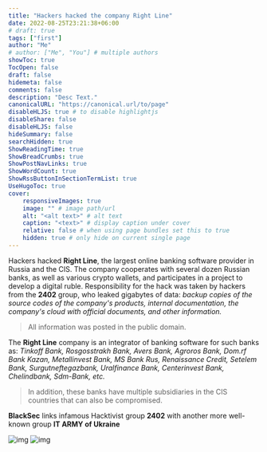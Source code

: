 ```yaml
---
title: "Hackers hacked the company Right Line"
date: 2022-08-25T23:21:38+06:00
# draft: true
tags: ["first"]
author: "Me"
# author: ["Me", "You"] # multiple authors
showToc: true
TocOpen: false
draft: false
hidemeta: false
comments: false
description: "Desc Text."
canonicalURL: "https://canonical.url/to/page"
disableHLJS: true # to disable highlightjs
disableShare: false
disableHLJS: false
hideSummary: false
searchHidden: true
ShowReadingTime: true
ShowBreadCrumbs: true
ShowPostNavLinks: true
ShowWordCount: true
ShowRssButtonInSectionTermList: true
UseHugoToc: true
cover:
    responsiveImages: true
    image: "" # image path/url
    alt: "<alt text>" # alt text
    caption: "<text>" # display caption under cover
    relative: false # when using page bundles set this to true
    hidden: true # only hide on current single page
---
```

Hackers hacked **Right Line**, the largest online banking software provider in Russia and the CIS.
The company cooperates with several dozen Russian banks, as well as various crypto wallets, and participates in a project to develop a digital ruble.
Responsibility for the hack was taken by hackers from the **2402** group, who leaked gigabytes of data: *backup copies of the source codes of the company's products, internal documentation, the company's cloud with official documents, and other information.*

>All information was posted in the public domain.

The **Right Line** company is an integrator of banking software for such banks as:
*Tinkoff Bank, Rosgosstrakh Bank, Avers Bank, Agroros Bank, Dom.rf Bank Kazan, Metallinvest Bank, MS Bank Rus, Renaissance Credit, Setelem Bank, Surgutneftegazbank, Uralfinance Bank, Centerinvest Bank, Chelindbank, Sdm-Bank, etc.*

>In addition, these banks have multiple subsidiaries in the CIS countries that can also be compromised.

**BlackSec** links infamous Hacktivist group **2402** with another more well-known group **IT ARMY of Ukraine**

![img](https://i.ibb.co/zxkWhxZ/imageedit-4-9805922016.png)
![img](https://i.ibb.co/QXxzpLy/imageedit-3-9195053624.png)





